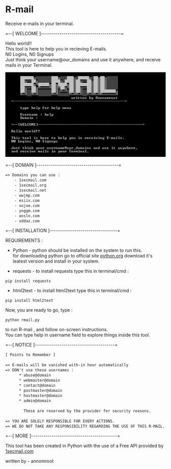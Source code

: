 # R-mail
Receive e-mails in your terminal.

=--[ WELCOME ]---------------------------------------=

Hello world!! \
This tool is here to help you in recieving E-mails. \
N0 Logins, N0 Signups\
Just think your username@our_domains and use it anywhere, and receive mails in your Terminal.

![image](/rmail.JPG)


=--[ DOMAIN ]----------------------------------------=

    => Domains you can use : 
        - 1secmail.com
        - 1secmail.org
        - 1secmail.net
        - wwjmp.com
        - esiix.com
        - xojxe.com
        - yoggm.com
        - oosln.com
        - vddaz.com
        
 =--[ INSTALLATION ]---------------------------------=

   REQUIREMENTS : 
    
   * Python - python should be installed on the system to run this.\
              for downloading python go to official site [python.org](https://www.python.org/downloads) download it's leatest version and install in your system.
                  
   * requests - to install requests type this in terminal/cmd : 
    
    pip install requests
   * html2text - to install html2text type this in terminal/cmd : 

    pip install html2text
  
   Now, you are ready to go, type :
       
    python rmail.py
    
   to run R-mail , and follow on-screen instructions.\
   You can type help in username field to explore things inside this tool.

=--[ NOTICE ]---------------------------------------=

    [ Points to Remember ] 

    => E-mails will be vanished with-in hour automatically
    => DON't use these usernames :
          * abuse@domain
          * webmaster@domain
          * contact@domain
          * postmaster@domain
          * hostmaster@domain
          * admin@domain
          
            These are reserved by the provider for security reasons.
            
    => YOU ARE SOLELY RESPONSIBLE FOR EVERY ACTIONS.
    => WE DO NOT TAKE ANY RESPONSIBILITY REGARDING THE USE OF THIS R-MAIL.
    
=--[ MORE ]------------------------------------------=

This tool has been created in Python with the use of a Free API provided by [1secmail.com](https://www.1secmail.com/)
    
written by - annomroot
